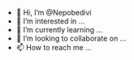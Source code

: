 - 👋 Hi, I’m @Nepobedivi
- 👀 I’m interested in ...
- 🌱 I’m currently learning ...
- 💞️ I’m looking to collaborate on ...
- 📫 How to reach me ...

<!---
Nepobedivi/Nepobedivi is a ✨ special ✨ repository because its `README.md` (this file) appears on your GitHub profile.
You can click the Preview link to take a look at your changes.
--->
